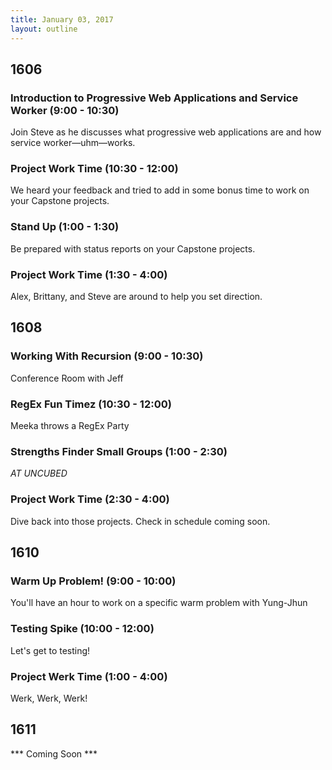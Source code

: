 ```yaml
---
title: January 03, 2017
layout: outline
---
```


## 1606

### Introduction to Progressive Web Applications and Service Worker (9:00 - 10:30)

Join Steve as he discusses what progressive web applications are and how service worker—uhm—works.

### Project Work Time (10:30 - 12:00)

We heard your feedback and tried to add in some bonus time to work on your Capstone projects.

### Stand Up (1:00 - 1:30)

Be prepared with status reports on your Capstone projects.

### Project Work Time (1:30 - 4:00)

Alex, Brittany, and Steve are around to help you set direction.

## 1608

### Working With Recursion (9:00 - 10:30)
Conference Room with Jeff

### RegEx Fun Timez (10:30 - 12:00)
Meeka throws a RegEx Party

### Strengths Finder Small Groups (1:00 - 2:30)
*AT UNCUBED*

### Project Work Time (2:30 - 4:00)
Dive back into those projects. Check in schedule coming soon.

## 1610

### Warm Up Problem! (9:00 - 10:00)

 You'll have an hour to work on a specific warm problem with Yung-Jhun

### Testing Spike (10:00 - 12:00)

 Let's get to testing!

### Project Werk Time (1:00 - 4:00)

Werk, Werk, Werk!


## 1611
*** Coming Soon ***
